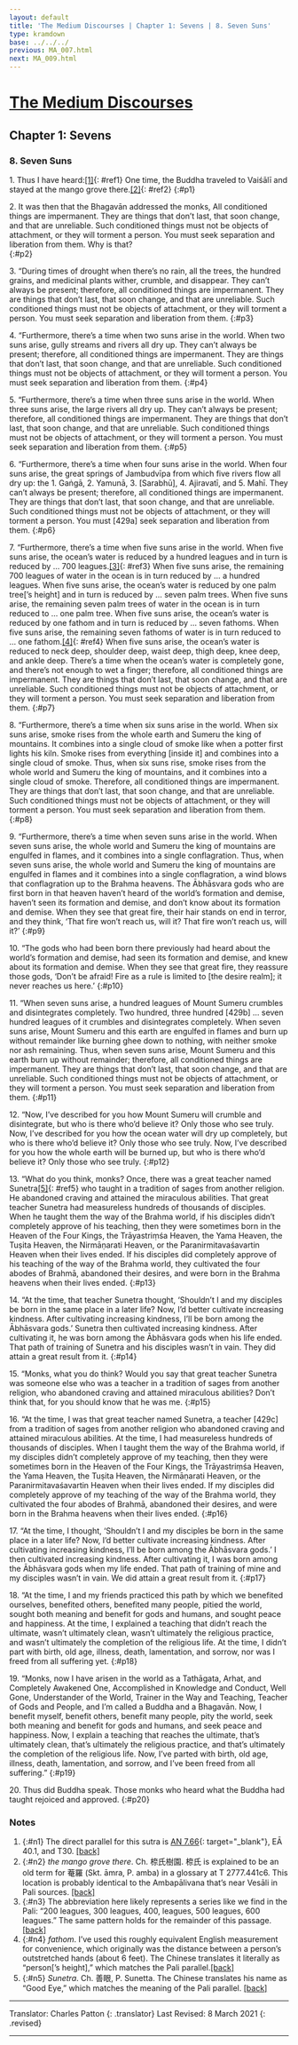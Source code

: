 ```yaml
---
layout: default
title: 'The Medium Discourses | Chapter 1: Sevens | 8. Seven Suns'
type: kramdown
base: ../../../
previous: MA_007.html
next: MA_009.html
---
```


# [The Medium Discourses](index.html)
## Chapter 1: Sevens
### 8. Seven Suns

1\. Thus I have heard:[\[1\]](#n1){: #ref1} One time, the Buddha traveled to Vaiśālī and stayed at the mango grove there.[\[2\]](#n2){: #ref2}
{:#p1}

2\. It was then that the Bhagavān addressed the monks, All conditioned things are impermanent. They are things that don’t last, that soon change, and that are unreliable. Such conditioned things must not be objects of attachment, or they will torment a person. You must seek separation and liberation from them. Why is that?  
{:#p2}

3\. “During times of drought when there’s no rain, all the trees, the hundred grains, and medicinal plants wither, crumble, and disappear. They can’t always be present; therefore, all conditioned things are impermanent. They are things that don’t last, that soon change, and that are unreliable. Such conditioned things must not be objects of attachment, or they will torment a person. You must seek separation and liberation from them.
{:#p3}

4\. “Furthermore, there’s a time when two suns arise in the world. When two suns arise, gully streams and rivers all dry up. They can’t always be present; therefore, all conditioned things are impermanent. They are things that don’t last, that soon change, and that are unreliable. Such conditioned things must not be objects of attachment, or they will torment a person. You must seek separation and liberation from them.
{:#p4}

5\. “Furthermore, there’s a time when three suns arise in the world. When three suns arise, the large rivers all dry up. They can’t always be present; therefore, all conditioned things are impermanent. They are things that don’t last, that soon change, and that are unreliable. Such conditioned things must not be objects of attachment, or they will torment a person. You must seek separation and liberation from them.
{:#p5}

6\. “Furthermore, there’s a time when four suns arise in the world. When four suns arise, the great springs of Jambudvīpa from which five rivers flow all dry up: the 1. Gaṅgā, 2. Yamunā, 3. [Sarabhū], 4. Ajiravatī, and 5. Mahī. They can’t always be present; therefore, all conditioned things are impermanent. They are things that don’t last, that soon change, and that are unreliable. Such conditioned things must not be objects of attachment, or they will torment a person. You must [429a] seek separation and liberation from them.
{:#p6}

7\. “Furthermore, there’s a time when five suns arise in the world. When five suns arise, the ocean’s water is reduced by a hundred leagues and in turn is reduced by … 700 leagues.[\[3\]](#n3){: #ref3} When five suns arise, the remaining 700 leagues of water in the ocean is in turn reduced by … a hundred leagues. When five suns arise, the ocean’s water is reduced by one palm tree[’s height] and in turn is reduced by … seven palm trees. When five suns arise, the remaining seven palm trees of water in the ocean is in turn reduced to … one palm tree. When five suns arise, the ocean’s water is reduced by one fathom and in turn is reduced by … seven fathoms. When five suns arise, the remaining seven fathoms of water is in turn reduced to … one fathom.[\[4\]](#n4){: #ref4} When five suns arise, the ocean’s water is reduced to neck deep, shoulder deep, waist deep, thigh deep, knee deep, and ankle deep. There’s a time when the ocean’s water is completely gone, and there’s not enough to wet a finger; therefore, all conditioned things are impermanent. They are things that don’t last, that soon change, and that are unreliable. Such conditioned things must not be objects of attachment, or they will torment a person. You must seek separation and liberation from them.
{:#p7}

8\. “Furthermore, there’s a time when six suns arise in the world. When six suns arise, smoke rises from the whole earth and Sumeru the king of mountains. It combines into a single cloud of smoke like when a potter first lights his kiln. Smoke rises from everything [inside it] and combines into a single cloud of smoke. Thus, when six suns rise, smoke rises from the whole world and Sumeru the king of mountains, and it combines into a single cloud of smoke. Therefore, all conditioned things are impermanent. They are things that don’t last, that soon change, and that are unreliable. Such conditioned things must not be objects of attachment, or they will torment a person. You must seek separation and liberation from them.
{:#p8}

9\. “Furthermore, there’s a time when seven suns arise in the world. When seven suns arise, the whole world and Sumeru the king of mountains are engulfed in flames, and it combines into a single conflagration. Thus, when seven suns arise, the whole world and Sumeru the king of mountains are engulfed in flames and it combines into a single conflagration, a wind blows that conflagration up to the Brahma heavens. The Ābhāsvara gods who are first born in that heaven haven’t heard of the world’s formation and demise, haven’t seen its formation and demise, and don’t know about its formation and demise. When they see that great fire, their hair stands on end in terror, and they think, ‘That fire won’t reach us, will it? That fire won’t reach us, will it?’
{:#p9}

10\. “The gods who had been born there previously had heard about the world’s formation and demise, had seen its formation and demise, and knew about its formation and demise. When they see that great fire, they reassure those gods, ‘Don’t be afraid! Fire as a rule is limited to [the desire realm]; it never reaches us here.’
{:#p10}

11\. “When seven suns arise, a hundred leagues of Mount Sumeru crumbles and disintegrates completely. Two hundred, three hundred [429b] … seven hundred leagues of it crumbles and disintegrates completely. When seven suns arise, Mount Sumeru and this earth are engulfed in flames and burn up without remainder like burning ghee down to nothing, with neither smoke nor ash remaining. Thus, when seven suns arise, Mount Sumeru and this earth burn up without remainder; therefore, all conditioned things are impermanent. They are things that don’t last, that soon change, and that are unreliable. Such conditioned things must not be objects of attachment, or they will torment a person. You must seek separation and liberation from them.
{:#p11}

12\. “Now, I’ve described for you how Mount Sumeru will crumble and disintegrate, but who is there who’d believe it? Only those who see truly. Now, I’ve described for you how the ocean water will dry up completely, but who is there who’d believe it? Only those who see truly. Now, I’ve described for you how the whole earth will be burned up, but who is there who’d believe it? Only those who see truly.
{:#p12}

13\. “What do you think, monks? Once, there was a great teacher named Sunetra[\[5\]](#n5){: #ref5} who taught in a tradition of sages from another religion. He abandoned craving and attained the miraculous abilities. That great teacher Sunetra had measureless hundreds of thousands of disciples. When he taught them the way of the Brahma world, if his disciples didn’t completely approve of his teaching, then they were sometimes born in the Heaven of the Four Kings, the Trāyastriṃśa Heaven, the Yama Heaven, the Tuṣita Heaven, the Nirmāṇarati Heaven, or the Paranirmitavaśavartin Heaven when their lives ended. If his disciples did completely approve of his teaching of the way of the Brahma world, they cultivated the four abodes of Brahmā, abandoned their desires, and were born in the Brahma heavens when their lives ended.
{:#p13}

14\. “At the time, that teacher Sunetra thought, ‘Shouldn’t I and my disciples be born in the same place in a later life? Now, I’d better cultivate increasing kindness. After cultivating increasing kindness, I’ll be born among the Ābhāsvara gods.’ Sunetra then cultivated increasing kindness. After cultivating it, he was born among the Ābhāsvara gods when his life ended. That path of training of Sunetra and his disciples wasn’t in vain. They did attain a great result from it.
{:#p14}

15\. “Monks, what you do think? Would you say that great teacher Sunetra was someone else who was a teacher in a tradition of sages from another religion, who abandoned craving and attained miraculous abilities? Don’t think that, for you should know that he was me.
{:#p15}

16\. “At the time, I was that great teacher named Sunetra, a teacher [429c] from a tradition of sages from another religion who abandoned craving and attained miraculous abilities. At the time, I had measureless hundreds of thousands of disciples. When I taught them the way of the Brahma world, if my disciples didn’t completely approve of my teaching, then they were sometimes born in the Heaven of the Four Kings, the Trāyastriṃśa Heaven, the Yama Heaven, the Tuṣita Heaven, the Nirmāṇarati Heaven, or the Paranirmitavaśavartin Heaven when their lives ended. If my disciples did completely approve of my teaching of the way of the Brahma world, they cultivated the four abodes of Brahmā, abandoned their desires, and were born in the Brahma heavens when their lives ended.
{:#p16}

17\. “At the time, I thought, ‘Shouldn’t I and my disciples be born in the same place in a later life? Now, I’d better cultivate increasing kindness. After cultivating increasing kindness, I’ll be born among the Ābhāsvara gods.’ I then cultivated increasing kindness. After cultivating it, I was born among the Ābhāsvara gods when my life ended. That path of training of mine and my disciples wasn’t in vain. We did attain a great result from it.
{:#p17}


18\. “At the time, I and my friends practiced this path by which we benefited ourselves, benefited others, benefited many people, pitied the world, sought both meaning and benefit for gods and humans, and sought peace and happiness. At the time, I explained a teaching that didn’t reach the ultimate, wasn’t ultimately clean, wasn’t ultimately the religious practice, and wasn’t ultimately the completion of the religious life. At the time, I didn’t part with birth, old age, illness, death, lamentation, and sorrow, nor was I freed from all suffering yet.
{:#p18}

19\. “Monks, now I have arisen in the world as a Tathāgata, Arhat, and Completely Awakened One, Accomplished in Knowledge and Conduct, Well Gone, Understander of the World, Trainer in the Way and Teaching, Teacher of Gods and People, and I’m called a Buddha and a Bhagavān. Now, I benefit myself, benefit others, benefit many people, pity the world, seek both meaning and benefit for gods and humans, and seek peace and happiness. Now, I explain a teaching that reaches the ultimate, that’s ultimately clean, that’s ultimately the religious practice, and that’s ultimately the completion of the religious life. Now, I’ve parted with birth, old age, illness, death, lamentation, and sorrow, and I’ve been freed from all suffering.”
{:#p19}

20\. Thus did Buddha speak. Those monks who heard what the Buddha had taught rejoiced and approved.
{:#p20}

### Notes

1. {:#n1} The direct parallel for this sutra is [AN 7.66](https://suttacentral.net/an7.66){: target="_blank"}, EĀ 40.1, and T30. [\[back\]](#ref1)
2. {:#n2} *the mango grove there*. Ch. 㮈氏樹園. 㮈氏 is explained to be an old term for 菴羅 (Skt. āmra, P. amba) in a glossary at T 2777.441c6. This location is probably identical to the Ambapālivana that’s near Vesāli in Pali sources. [\[back\]](#ref2)
3. {:#n3} The abbreviation here likely represents a series like we find in the Pali: “200 leagues, 300 leagues, 400, leagues, 500 leagues, 600 leagues.” The same pattern holds for the remainder of this passage. [\[back\]](#ref3)
4. {:#n4} *fathom*. I’ve used this roughly equivalent English measurement for convenience, which originally was the distance between a person’s outstretched hands (about 6 feet). The Chinese translates it literally as “person[’s height],” which matches the Pali parallel.[\[back\]](#ref4)
5. {:#n5} *Sunetra*. Ch. 善眼, P. Sunetta. The Chinese translates his name as “Good Eye,” which matches the meaning of the Pali parallel. [\[back\]](#ref5)

---

Translator: Charles Patton
{: .translator}
Last Revised: 8 March 2021
{: .revised}

---
